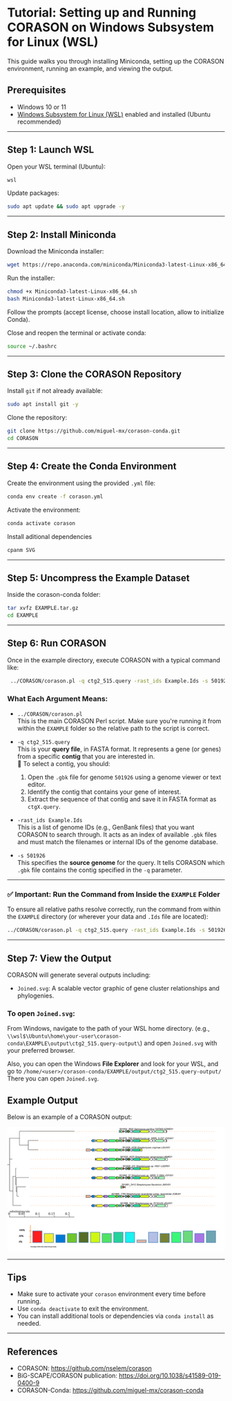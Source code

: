 # Tutorial: Setting up and Running CORASON on Windows Subsystem for Linux (WSL)

This guide walks you through installing Miniconda, setting up the CORASON environment, running an example, and viewing the output.

## Prerequisites

- Windows 10 or 11
- [Windows Subsystem for Linux (WSL)](https://learn.microsoft.com/en-us/windows/wsl/) enabled and installed (Ubuntu recommended)

---

## Step 1: Launch WSL

Open your WSL terminal (Ubuntu):

```bash
wsl
```

Update packages:

```bash
sudo apt update && sudo apt upgrade -y
```

---

## Step 2: Install Miniconda

Download the Miniconda installer:

```bash
wget https://repo.anaconda.com/miniconda/Miniconda3-latest-Linux-x86_64.sh
```

Run the installer:

```bash
chmod +x Miniconda3-latest-Linux-x86_64.sh
bash Miniconda3-latest-Linux-x86_64.sh
```

Follow the prompts (accept license, choose install location, allow to initialize Conda).

Close and reopen the terminal or activate conda:

```bash
source ~/.bashrc
```

---

## Step 3: Clone the CORASON Repository

Install `git` if not already available:

```bash
sudo apt install git -y
```

Clone the repository:

```bash
git clone https://github.com/miguel-mx/corason-conda.git
cd CORASON
```

---

## Step 4: Create the Conda Environment

Create the environment using the provided `.yml` file:

```bash
conda env create -f corason.yml
```

Activate the environment:

```bash
conda activate corason
```

Install aditional dependencies
```bash
cpanm SVG
```
---

## Step 5: Uncompress the Example Dataset

Inside the corason-conda folder:

```bash
tar xvfz EXAMPLE.tar.gz
cd EXAMPLE
```

---

## Step 6: Run CORASON

Once in the example directory, execute CORASON with a typical command like:

```bash
 ../CORASON/corason.pl -q ctg2_515.query -rast_ids Example.Ids -s 501926

```

### What Each Argument Means:

- `../CORASON/corason.pl`  
  This is the main CORASON Perl script. Make sure you're running it from within the `EXAMPLE` folder so the relative path to the script is correct.

- `-q ctg2_515.query`  
  This is your **query file**, in FASTA format. It represents a gene (or genes) from a specific **contig** that you are interested in.  
  🧬 To select a contig, you should:
  1. Open the `.gbk` file for genome `501926` using a genome viewer or text editor.
  2. Identify the contig that contains your gene of interest.
  3. Extract the sequence of that contig and save it in FASTA format as `ctgX.query`.

- `-rast_ids Example.Ids`  
  This is a list of genome IDs (e.g., GenBank files) that you want CORASON to search through. It acts as an index of available `.gbk` files and must match the filenames or internal IDs of the genome database.

- `-s 501926`  
  This specifies the **source genome** for the query. It tells CORASON which `.gbk` file contains the contig specified in the `-q` parameter.

---

### ✅ Important: Run the Command from Inside the `EXAMPLE` Folder

To ensure all relative paths resolve correctly, run the command from within the `EXAMPLE` directory (or wherever your data and `.Ids` file are located):

```bash
../CORASON/corason.pl -q ctg2_515.query -rast_ids Example.Ids -s 501926
```

---

## Step 7: View the Output

CORASON will generate several outputs including:

- `Joined.svg`: A scalable vector graphic of gene cluster relationships and phylogenies.

### To open `Joined.svg`:

From Windows, navigate to the path of your WSL home directory.
(e.g., `\\wsl$\Ubuntu\home\your-user\corason-conda\EXAMPLE\output\ctg2_515.query-output\`) 
and open `Joined.svg` with your preferred browser.

Also, you can open the Windows **File Explorer** and look for your WSL, and go to 
`/home/<user>/corason-conda/EXAMPLE/output/ctg2_515.query-output/` 
There you can open `Joined.svg`. 

## Example Output

Below is an example of a CORASON output:

![CORASON output preview](Joined.png)


---

## Tips

- Make sure to activate your `corason` environment every time before running.
- Use `conda deactivate` to exit the environment.
- You can install additional tools or dependencies via `conda install` as needed.

---

## References

- CORASON: https://github.com/nselem/corason
- BiG-SCAPE/CORASON publication: https://doi.org/10.1038/s41589-019-0400-9
- CORASON-Conda: https://github.com/miguel-mx/corason-conda
